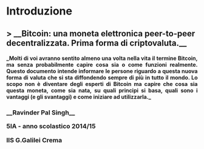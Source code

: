 
# Introduzione

<h2>
> __Bitcoin: una moneta elettronica peer-to-peer decentralizzata. Prima forma di criptovaluta.__
</h2>

<h4 style="text-align: justify">
_Molti di voi avranno sentito almeno una volta nella vita il termine Bitcoin, ma senza probabilmente capire cosa sia o come funzioni realmente.
Questo documento intende informare le persone riguardo a questa nuova forma di valuta che si sta diffondendo sempre di più in tutto il mondo. Lo scopo non è diventare degli esperti di Bitcoin ma capire che cosa sia questa moneta, come sia nata, su quali principi si basa, quali sono i vantaggi (e gli svantaggi) e come iniziare ad utilizzarla._
</h4>


<h3>
__Ravinder Pal Singh__

__5IA__ - anno scolastico __2014/15__

__IIS G.Galilei Crema__

<h3>
